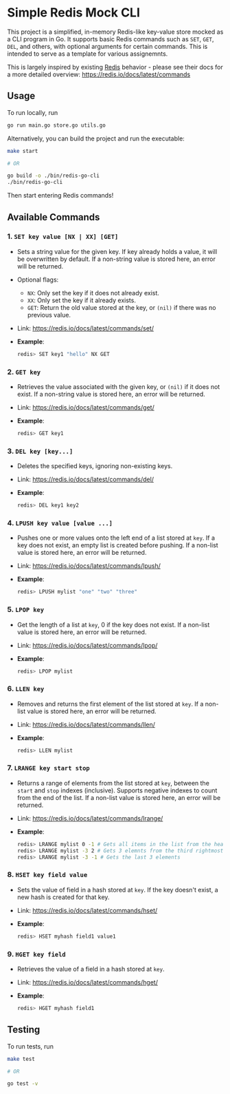 # Simple Redis Mock CLI

This project is a simplified, in-memory Redis-like key-value store mocked as a CLI program in Go. It supports basic Redis commands such as `SET`, `GET`, `DEL`, and others, with optional arguments for certain commands. This is intended to serve as a template for various assignemnts.

This is largely inspired by existing [Redis](https://redis.io/) behavior - please see their docs for a more detailed overview: <https://redis.io/docs/latest/commands>

## Usage

To run locally, run

```sh
go run main.go store.go utils.go
```

Alternatively, you can build the project and run the executable:

```sh
make start

# OR

go build -o ./bin/redis-go-cli 
./bin/redis-go-cli
```

Then start entering Redis commands!


## Available Commands

### 1. `SET key value [NX | XX] [GET]`

- Sets a string value for the given key. If key already holds a value, it will be overwritten by default. If a non-string value is stored here, an error will be returned.
- Optional flags:
  - `NX`: Only set the key if it does not already exist.
  - `XX`: Only set the key if it already exists.
  - `GET`: Return the old value stored at the key, or `(nil)` if there was no previous value.
- Link: <https://redis.io/docs/latest/commands/set/>
- **Example**:

  ```sh
  redis> SET key1 "hello" NX GET
  ```

### 2. `GET key`

- Retrieves the value associated with the given key, or `(nil)` if it does not exist. If a non-string value is stored here, an error will be returned.
- Link: <https://redis.io/docs/latest/commands/get/>
- **Example**:

  ```sh
  redis> GET key1
  ```

### 3. `DEL key [key...]`

- Deletes the specified keys, ignoring non-existing keys.
- Link: <https://redis.io/docs/latest/commands/del/>
- **Example**:

  ```sh
  redis> DEL key1 key2
  ```

### 4. `LPUSH key value [value ...]`

- Pushes one or more values onto the left end of a list stored at  `key`. If a key does not exist, an empty list is created before pushing. If a non-list value is stored here, an error will be returned.
- Link: <https://redis.io/docs/latest/commands/lpush/>
- **Example**:

  ```sh
  redis> LPUSH mylist "one" "two" "three"
  ```

### 5. `LPOP key`

- Get the length of a list at `key`, 0 if the key does not exist. If a non-list value is stored here, an error will be returned.
- Link: <https://redis.io/docs/latest/commands/lpop/>
- **Example**:

  ```sh
  redis> LPOP mylist
  ```

### 6. `LLEN key`

- Removes and returns the first element of the list stored at `key`. If a non-list value is stored here, an error will be returned.
- Link: <https://redis.io/docs/latest/commands/llen/>
- **Example**:

  ```sh
  redis> LLEN mylist
  ```

### 7. `LRANGE key start stop`

- Returns a range of elements from the list stored at `key`, between the `start` and `stop` indexes (inclusive). Supports negative indexes to count from the end of the list. If a non-list value is stored here, an error will be returned.
- Link: <https://redis.io/docs/latest/commands/lrange/>
- **Example**:

  ```sh
  redis> LRANGE mylist 0 -1 # Gets all items in the list from the head
  redis> LRANGE mylist -3 2 # Gets 3 elemnts from the third rightmost element to the third leftmost
  redis> LRANGE mylist -3 -1 # Gets the last 3 elements
  ```

### 8. `HSET key field value`

- Sets the value of field in a hash stored at `key`. If the key doesn't exist, a new hash is created for that key.
- Link: <https://redis.io/docs/latest/commands/hset/>
- **Example**:

  ```sh
  redis> HSET myhash field1 value1
  ```

### 9. `HGET key field`

- Retrieves the value of a field in a hash stored at `key`.
- Link: <https://redis.io/docs/latest/commands/hget/>
- **Example**:

  ```sh
  redis> HGET myhash field1
  ```

## Testing

To run tests, run

```sh
make test

# OR

go test -v
```
